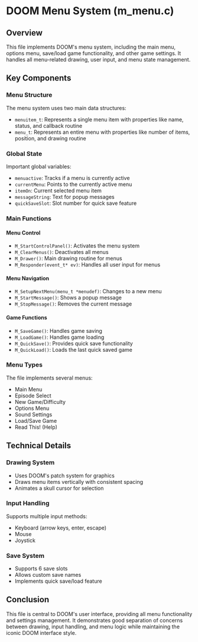 # DOOM Menu System (m_menu.c)

## Overview
This file implements DOOM's menu system, including the main menu, options menu, save/load game functionality, and other game settings. It handles all menu-related drawing, user input, and menu state management.

## Key Components

### Menu Structure
The menu system uses two main data structures:
- `menuitem_t`: Represents a single menu item with properties like name, status, and callback routine
- `menu_t`: Represents an entire menu with properties like number of items, position, and drawing routine

### Global State
Important global variables:
- `menuactive`: Tracks if a menu is currently active
- `currentMenu`: Points to the currently active menu
- `itemOn`: Current selected menu item
- `messageString`: Text for popup messages
- `quickSaveSlot`: Slot number for quick save feature

### Main Functions

#### Menu Control
- `M_StartControlPanel()`: Activates the menu system
- `M_ClearMenus()`: Deactivates all menus
- `M_Drawer()`: Main drawing routine for menus
- `M_Responder(event_t* ev)`: Handles all user input for menus

#### Menu Navigation
- `M_SetupNextMenu(menu_t *menudef)`: Changes to a new menu
- `M_StartMessage()`: Shows a popup message
- `M_StopMessage()`: Removes the current message

#### Game Functions
- `M_SaveGame()`: Handles game saving
- `M_LoadGame()`: Handles game loading
- `M_QuickSave()`: Provides quick save functionality
- `M_QuickLoad()`: Loads the last quick saved game

### Menu Types
The file implements several menus:
- Main Menu
- Episode Select
- New Game/Difficulty
- Options Menu
- Sound Settings
- Load/Save Game
- Read This! (Help)

## Technical Details

### Drawing System
- Uses DOOM's patch system for graphics
- Draws menu items vertically with consistent spacing
- Animates a skull cursor for selection

### Input Handling
Supports multiple input methods:
- Keyboard (arrow keys, enter, escape)
- Mouse
- Joystick

### Save System
- Supports 6 save slots
- Allows custom save names
- Implements quick save/load feature

## Conclusion
This file is central to DOOM's user interface, providing all menu functionality and settings management. It demonstrates good separation of concerns between drawing, input handling, and menu logic while maintaining the iconic DOOM interface style.

